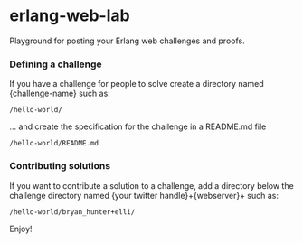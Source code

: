 erlang-web-lab
==============

Playground for posting your Erlang web challenges and proofs.


### Defining a challenge
If you have a challenge for people to solve create a directory named {challenge-name} such as:
```
/hello-world/
```
... and create the specification for the challenge in a README.md file 

```
/hello-world/README.md
```

### Contributing solutions

If you want to contribute a solution to a challenge, add a directory below the challenge directory named {your twitter handle}+{webserver}+ such as:

```
/hello-world/bryan_hunter+elli/
```

Enjoy!
